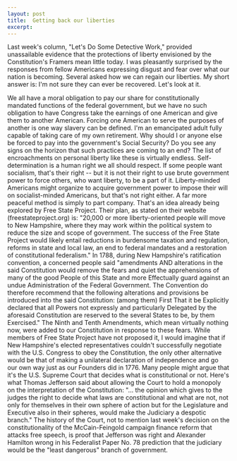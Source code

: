 ```yaml
---
layout: post
title:  Getting back our liberties
excerpt:
---
```




            

    

            

Last week's column, "Let's Do Some Detective Work," provided unassailable evidence that the protections of liberty envisioned by the Constitution's Framers mean little today. I was pleasantly surprised by the responses from fellow Americans expressing disgust and fear over what our nation is becoming. Several asked how we can regain our liberties. My short answer is: I'm not sure they can ever be recovered. Let's look at it. 

We all have a moral obligation to pay our share for constitutionally mandated functions of the federal government, but we have no such obligation to have Congress take the earnings of one American and give them to another American. Forcing one American to serve the purposes of another is one way slavery can be defined. 
I'm an emancipated adult fully capable of taking care of my own retirement. Why should I or anyone else be forced to pay into the government's Social Security? Do you see any signs on the horizon that such practices are coming to an end? The list of encroachments on personal liberty like these is virtually endless. 
Self-determination is a human right we all should respect. If some people want socialism, that's their right -- but it is not their right to use brute government power to force others, who want liberty, to be a part of it. Liberty-minded Americans might organize to acquire government power to impose their will on socialist-minded Americans, but that's not right either. A far more peaceful method is simply to part company. 
That's an idea already being explored by Free State Project. Their plan, as stated on their website (freestateproject.org) is: "20,000 or more liberty-oriented people will move to New Hampshire, where they may work within the political system to reduce the size and scope of government. The success of the Free State Project would likely entail reductions in burdensome taxation and regulation, reforms in state and local law, an end to federal mandates and a restoration of constitutional federalism." 
In 1788, during New Hampshire's ratification convention, a concerned people said "amendments AND alterations in the said Constitution would remove the fears and quiet the apprehensions of many of the good People of this State and more Effectually guard against an undue Administration of the Federal Government. The Convention do therefore recommend that the following alterations and provisions be introduced into the said Constitution: (among them) First That it be Explicitly declared that all Powers not expressly and particularly Delegated by the aforesaid Constitution are reserved to the several States to be, by them Exercised." The Ninth and Tenth Amendments, which mean virtually nothing now, were added to our Constitution in response to these fears. 
While members of Free State Project have not proposed it, I would imagine that if New Hampshire's elected representatives couldn't successfully negotiate with the U.S. Congress to obey the Constitution, the only other alternative would be that of making a unilateral declaration of independence and go our own way just as our Founders did in 1776. 
Many people might argue that it's the U.S. Supreme Court that decides what is constitutional or not. Here's what Thomas Jefferson said about allowing the Court to hold a monopoly on the interpretation of the Constitution: "... the opinion which gives to the judges the right to decide what laws are constitutional and what are not, not only for themselves in their own sphere of action but for the Legislature and Executive also in their spheres, would make the Judiciary a despotic branch." 
The history of the Court, not to mention last week's decision on the constitutionality of the McCain-Feingold campaign finance reform that attacks free speech, is proof that Jefferson was right and Alexander Hamilton wrong in his Federalist Paper No. 78 prediction that the judiciary would be the "least dangerous" branch of government. 

        
